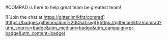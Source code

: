 #COMRAD is here to help great team be greatest team!

[![Join the chat at https://gitter.im/kfrz/comrad](https://badges.gitter.im/Join%20Chat.svg)](https://gitter.im/kfrz/comrad?utm_source=badge&utm_medium=badge&utm_campaign=pr-badge&utm_content=badge)

